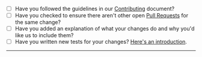 - [ ] Have you followed the guidelines in our [Contributing](https://github.com/jmuelbert/jmbde-aspnet/blob/master/CONTRIBUTING.md) document?
- [ ] Have you checked to ensure there aren't other open [Pull Requests](https://github.com/jmuelbert/jmbde-aspnet/pulls) for the same change?
- [ ] Have you added an explanation of what your changes do and why you'd like us to include them?
- [ ] Have you written new tests for your changes? [Here's an introduction](https://help.github.com/articles/creating-a-pull-request/).

-----